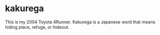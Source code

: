 # kakurega
This is my 2004 Toyota 4Runner.
Kakurega is a Japanese word that means hiding place, refuge, or hideout.
